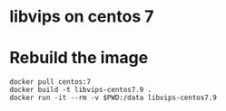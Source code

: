 # libvips on centos 7

# Rebuild the image

```
docker pull centos:7
docker build -t libvips-centos7.9 .
docker run -it --rm -v $PWD:/data libvips-centos7.9 
```



